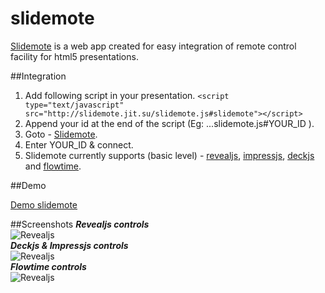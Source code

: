 slidemote
=========

[Slidemote](http://slidemote.jit.su/) is a web app created for easy integration of remote control facility for html5 presentations. 

##Integration
1. Add following script in your presentation.
```<script type="text/javascript" src="http://slidemote.jit.su/slidemote.js#slidemote"></script>```
2. Append your id at the end of the script (Eg: ...slidemote.js#YOUR_ID ).
3. Goto - [Slidemote](http://slidemote.jit.su).
4. Enter YOUR_ID & connect.
5. Slidemote currently supports (basic level) - [revealjs](http://lab.hakim.se/reveal-js/), [impressjs](http://bartaz.github.com/impress.js/#/bored), [deckjs](http://imakewebthings.com/deck.js/) and [flowtime](http://flowtime-js.marcolago.com/).

##Demo

[Demo slidemote](http://decodize.com/html/slidemote-universal-remote-control-for-html5-presentations/)

##Screenshots
***Revealjs controls***<br>
![Revealjs](https://lh6.googleusercontent.com/-S0xne3Q_Q1M/URV4IL9AwXI/AAAAAAAAFKs/5SgrDTZ04qg/s512/slidemote-revealjs.jpg)<br>
***Deckjs & Impressjs controls***<br>
![Revealjs](https://lh4.googleusercontent.com/-QHEzN0zQhag/URV4HBI6b0I/AAAAAAAAFKc/wP8-a0Kgulk/s512/slidemote-deckjs.jpg)
<br> 
***Flowtime controls***<br>
![Revealjs](https://lh5.googleusercontent.com/-0oK11Krj8XQ/URV4HPWHfKI/AAAAAAAAFKo/emPooYJ733Q/s512/slidemote-flowtime.jpg)